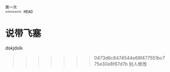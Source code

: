 ```
第一次
<<<<<<< HEAD
```
说带飞塞
=======
dskjdslk
>>>>>>> 0473d6c8474544e68f477551bc775e30e8f67d7b
别人修改
